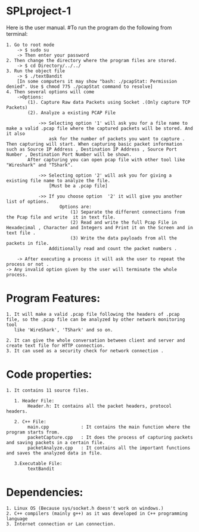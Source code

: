 # SPLproject-1
Here is the user manual.
#To run the program do the following from terminal:

    1. Go to root mode
        -> $ sudo su 
        -> Then enter your password
    2. Then change the directory where the program files are stored.
        -> $ cd Directory/../../    
    3. Run the object file 
        -> $ ./textBandit
        [In some computers it may show "bash: ./pcapStat: Permission denied". Use $ chmod 775 ./pcapStat command to resolve]
    4. Then several options will come
        ->Options:
            (1). Capture Raw data Packets using Socket .(Only capture TCP Packets)
		    (2). Analyze a existing PCAP File 
		
                ->> Selecting option '1' will ask you for a file name to make a valid .pcap file where the captured packets will be stored. And it also
                    ask for the number of packets you want to capture . Then capturing will start. When capturing basic packet information such as Source IP Address , Destination IP Address , Source Port Number , Destination Port Number will be shown.
		    After capturing you can open pcap file with other tool like "Wireshark" and "TShark".
                    
                ->> Selecting option '2' will ask you for giving a existing file name to analyze the file.
                    [Must be a .pcap file]
                
                ->> If you choose option  '2' it will give you another list of options. 
                        Options are:
                            (1) Separate the different connections from the Pcap file and write  it in text file.
                            (2) Read and write the full Pcap File in Hexadecimal , Character and Integers and Print it on the Screen and in text file .
                            (3) Write the data payloads from all the packets in file.
			    	Additionally read and count the packet numbers .
                         
        -> After executing a process it will ask the user to repeat the process or not .
	-> Any invalid option given by the user will terminate the whole process.
                  
            
# Program Features:
    
    1. It will make a valid .pcap file following the headers of .pcap file, so the .pcap file can be analyzed by other network monitoring tool
       like 'WireShark', 'TShark' and so on.  
									
    2. It can give the whole conversation between client and server and create text file for HTTP connection. 
    3. It can used as a security check for network connection .  


# Code properties:
    
    1. It contains 11 source files.

       1. Header File:
            Header.h: It contains all the packet headers, protocol headers.

       2. C++ File:
            main.cpp            : It contains the main function where the program starts from.
            packetCapture.cpp   : It does the process of capturing packets and saving packets in a certain file.
            packetAnalyze.cpp   : It contains all the important functions and saves the analyzed data in file. 
         
       3.Executable File:
            textBandit

# Dependencies:
    1. Linux OS (Because sys/socket.h doesn't work on windows.)
    2. C++ compilers (mainly g++) as it was developed in C++ programming language
    3. Internet connection or Lan connection.
